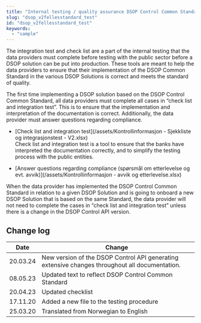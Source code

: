 ```yaml
---
title: "Internal testing / quality assurance DSOP Control Common Standard"
slug: "dsop_v2fellesstandard_test"
id: "dsop_v2fellesstandard_test"
keywords:
  - "sample"
---
```


The integration test and check list are a part of the internal testing that the data providers must complete 
before testing with the public sector before a DSOP solution can be put into production. These tools  are meant to help 
the data providers  to ensure  that their implementation of the DSOP Common Standard in the various DSOP 
Solutions is correct and meets the standard of quality.

The first time implementing a DSOP solution based on the DSOP Control Common Standard, all data providers must 
complete all cases in “check list and integration test”. This is to ensure that the implementation and interpretation 
of the documentation is correct. Additionally, the data provider must answer questions regarding compliance.


* [Check list and integration test](/assets/Kontrollinformasjon - Sjekkliste og integrasjonstest - V2.xlsx) <br > Check
  list and integration test is a tool to ensure that the banks have interpreted the documentation correctly, and to
  simplify the testing process with the public entities.

* [Answer questions regarding compliance (spørsmål om etterlevelse og evt. avvik)](/assets/Kontrollinformasjon - avvik og etterlevelse.xlsx)


When the data provider has implemented the DSOP Control Common Standard in relation to a given DSOP Solution and 
is going to onboard a new DSOP Solution that is based on the same Standard, the data provider will not need to 
complete the cases in “check list and integration test” unless there is a change in the DSOP Control API version. 


## Change log

| Date     | Change                                                                                         |
|----------|------------------------------------------------------------------------------------------------|
| 20.03.24 | New version of the DSOP Control API generating extensive changes throughout all documentation. |
| 08.05.23 | Updated text to reflect DSOP Control Common Standard                                           |                                                                                                                                     |
| 20.04.23 | Updated checklist                                                                              |
| 17.11.20 | Added a new file to the testing procedure                                                      | 
| 25.03.20 | Translated from Norwegian to English                                                           |
